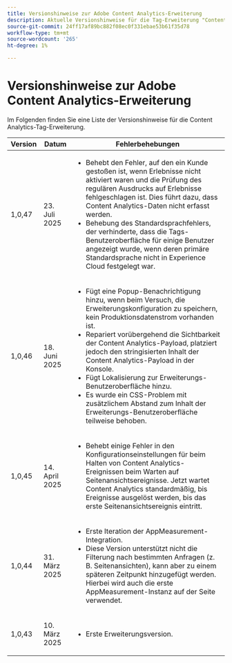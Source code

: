 ```yaml
---
title: Versionshinweise zur Adobe Content Analytics-Erweiterung
description: Aktuelle Versionshinweise für die Tag-Erweiterung "Content Analytics" in Adobe Experience Platform.
source-git-commit: 24ff17af89bc882f08ec0f331ebae53b61f35d78
workflow-type: tm+mt
source-wordcount: '265'
ht-degree: 1%

---
```


# Versionshinweise zur Adobe Content Analytics-Erweiterung

Im Folgenden finden Sie eine Liste der Versionshinweise für die Content Analytics-Tag-Erweiterung.

| Version | Datum | Fehlerbehebungen |
|---|---|---|
| <p>1,0,47</p> | <p>&#x200B;23. Juli 2025</p> | <ul><li>Behebt den Fehler, auf den ein Kunde gestoßen ist, wenn Erlebnisse nicht aktiviert waren und die Prüfung des regulären Ausdrucks auf Erlebnisse fehlgeschlagen ist. Dies führt dazu, dass Content Analytics-Daten nicht erfasst werden.</li><li>Behebung des Standardsprachfehlers, der verhinderte, dass die Tags-Benutzeroberfläche für einige Benutzer angezeigt wurde, wenn deren primäre Standardsprache nicht in Experience Cloud festgelegt war.</li></ul> |
| <p>1,0,46</p> | <p>&#x200B;18. Juni 2025</p> | <ul><li>Fügt eine Popup-Benachrichtigung hinzu, wenn beim Versuch, die Erweiterungskonfiguration zu speichern, kein Produktionsdatenstrom vorhanden ist.</li><li>Repariert vorübergehend die Sichtbarkeit der Content Analytics-Payload, platziert jedoch den stringisierten Inhalt der Content Analytics-Payload in der Konsole.</li><li>Fügt Lokalisierung zur Erweiterungs-Benutzeroberfläche hinzu.</li><li>Es wurde ein CSS-Problem mit zusätzlichem Abstand zum Inhalt der Erweiterungs-Benutzeroberfläche teilweise behoben.</li></ul> |
| <p>1,0,45</p> | <p>&#x200B;14. April 2025</p> | <ul><li>Behebt einige Fehler in den Konfigurationseinstellungen für beim Halten von Content Analytics-Ereignissen beim Warten auf Seitenansichtsereignisse. Jetzt wartet Content Analytics standardmäßig, bis Ereignisse ausgelöst werden, bis das erste Seitenansichtsereignis eintritt.</li></ul> |
| <p>1,0,44</p> | <p>&#x200B;31. März 2025</p> | <ul><li>Erste Iteration der AppMeasurement-Integration.</li><li>Diese Version unterstützt nicht die Filterung nach bestimmten Anfragen (z. B. Seitenansichten), kann aber zu einem späteren Zeitpunkt hinzugefügt werden.  Hierbei wird auch die erste AppMeasurement-Instanz auf der Seite verwendet.</li></ul> |
| <p>1,0,43</p> | <p>&#x200B;10. März 2025</p> | <ul><li>Erste Erweiterungsversion.</li></ul> |

